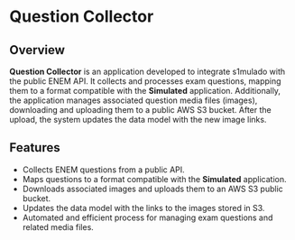 # Question Collector 

## Overview

**Question Collector** is an application developed to integrate s1mulado with the public ENEM API. It collects and processes exam questions, mapping them to a format compatible with the **Simulated** application. Additionally, the application manages associated question media files (images), downloading and uploading them to a public AWS S3 bucket. After the upload, the system updates the data model with the new image links.

## Features

- Collects ENEM questions from a public API.
- Maps questions to a format compatible with the **Simulated** application.
- Downloads associated images and uploads them to an AWS S3 public bucket.
- Updates the data model with the links to the images stored in S3.
- Automated and efficient process for managing exam questions and related media files.
